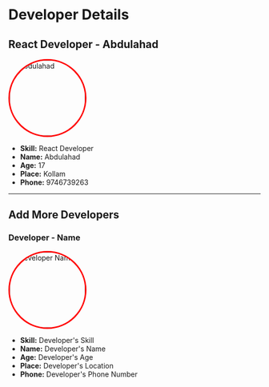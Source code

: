 # Developer Details

## React Developer - Abdulahad

<img src="https://github.com/SPDC-ORG/Developer-Details/blob/main/IMG_1579.png" alt="Abdulahad" width="150" style="border: 3px solid #ff0000; border-radius: 50%;">

- **Skill:** React Developer 
- **Name:** Abdulahad
- **Age:** 17
- **Place:** Kollam
- **Phone:** 9746739263

---

## Add More Developers

### Developer - Name

<img src="image_link_here" alt="Developer Name" width="150" style="border: 3px solid #ff0000; border-radius: 50%;">

- **Skill:** Developer's Skill 
- **Name:** Developer's Name
- **Age:** Developer's Age
- **Place:** Developer's Location
- **Phone:** Developer's Phone Number


